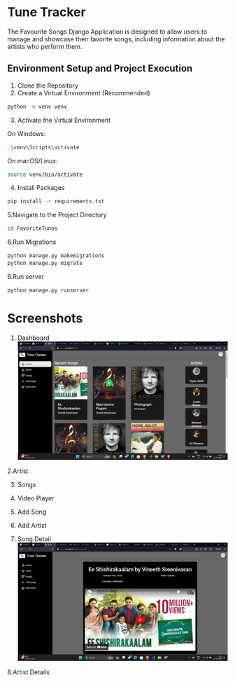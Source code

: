 # Tune Tracker

The Favourite Songs Django Application is designed to allow users to manage and showcase their favorite songs, including information about the artists who perform them.


## Environment Setup and Project Execution

1. Clone the Repository
2. Create a Virtual Environment (Recommended)
``` bash
python -m venv venv
```
3. Activate the Virtual Environment

  On Windows:

``` bash
.\venv\Scripts\activate
```
On macOS/Linux:
``` bash
source venv/bin/activate
```
4. Install Packages
``` bash
pip install -r requirements.txt
```
5.Navigate to the Project Directory
``` bash
cd FavoriteTunes
```

6.Run Migrations
``` bash
python manage.py makemigrations
python manage.py migrate
```

6.Run server
``` bash
python manage.py runserver
```
# Screenshots
1. Dashboard
![Dashboard](screenshots\image.png)

2.Artist


3. Songs


4. Video Player

5. Add Song

6. Add Artist

7. Song Detail
![Song Detail](screenshots/songdetail.png)

8.Artist Details
